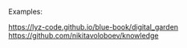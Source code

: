 Examples:

https://lyz-code.github.io/blue-book/digital_garden
https://github.com/nikitavoloboev/knowledge
